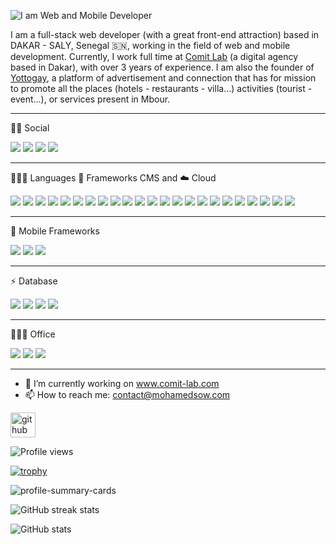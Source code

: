 ![I am Web and Mobile Developer](https://www.mohamedsow.com/wp-content/uploads/2022/05/Git-Hub-Banner.png)

I am a full-stack web developer (with a great front-end attraction) based in DAKAR - SALY, Senegal 🇸🇳, working in the field of web and mobile development. Currently, I work full time at [Comit Lab](wwww.comit-lab.com) (a digital agency based in Dakar), with over 3 years of experience. I am also the founder of [Yottogay](wwww.yotto-gay.com), a platform of advertisement and connection that has for mission to promote all the places (hotels - restaurants - villa...) activities (tourist - event...), or services present in Mbour.
 
---

🤝🏽 Social 

<a href="https://www.linkedin.com/in/mohamed-sow-833858156/"><img src='https://img.shields.io/badge/LinkedIn-0077B5?style=for-the-badge&logo=linkedin&logoColor=white'></a> <a href="https://twitter.com/sowmohamed96"> <img src='https://img.shields.io/badge/Twitter-1DA1F2?style=for-the-badge&logo=twitter&logoColor=white'></a> <a href="https://www.facebook.com/profile.php?id=100021445321859"><img src='https://img.shields.io/badge/Facebook-1877F2?style=for-the-badge&logo=facebook&logoColor=white'></a> <a href="https://wa.me/+221781756385"><img src='https://img.shields.io/badge/WhatsApp-25D366?style=for-the-badge&logo=whatsapp&logoColor=white'></a>
   
---

👨🏽‍💻 Languages 🚀 Frameworks CMS and ☁️ Cloud 

<img src='https://img.shields.io/badge/C-00599C?style=for-the-badge&logo=c&logoColor=white'> <img src='https://img.shields.io/badge/HTML5-E34F26?style=for-the-badge&logo=html5&logoColor=white'> <img src='https://img.shields.io/badge/CSS3-1572B6?style=for-the-badge&logo=css3&logoColor=white'> <img src='https://img.shields.io/badge/JavaScript-323330?style=for-the-badge&logo=javascript&logoColor=F7DF1E'> <img src='https://img.shields.io/badge/json-5E5C5C?style=for-the-badge&logo=json&logoColor=white'> <img src='https://img.shields.io/badge/PHP-777BB4?style=for-the-badge&logo=php&logoColor=white'> <img src='https://img.shields.io/badge/Python-FFD43B?style=for-the-badge&logo=python&logoColor=blue'> <img src='https://img.shields.io/badge/TypeScript-007ACC?style=for-the-badge&logo=typescript&logoColor=white'> <img src='https://img.shields.io/badge/Wordpress-21759B?style=for-the-badge&logo=wordpress&logoColor=white'> <img src='https://img.shields.io/badge/Digital_Ocean-0080FF?style=for-the-badge&logo=DigitalOcean&logoColor=white'> <img src='https://img.shields.io/badge/Heroku-430098?style=for-the-badge&logo=heroku&logoColor=white https://img.shields.io/badge/Amp-000?style=for-the-badge&logo=amp&logoColor=005AF0'> <img src='https://img.shields.io/badge/Angular-DD0031?style=for-the-badge&logo=angular&logoColor=white'> <img src='https://img.shields.io/badge/React-20232A?style=for-the-badge&logo=react&logoColor=61DAFB'> <img src='https://img.shields.io/badge/Node.js-339933?style=for-the-badge&logo=nodedotjs&logoColor=white'> <img src='https://img.shields.io/badge/Django-092E20?style=for-the-badge&logo=django&logoColor=green'> <img src='https://img.shields.io/badge/Express.js-000000?style=for-the-badge&logo=express&logoColor=white'> <img src='https://img.shields.io/badge/Laravel-FF2D20?style=for-the-badge&logo=laravel&logoColor=white'> <img src='https://img.shields.io/badge/npm-CB3837?style=for-the-badge&logo=npm&logoColor=white'> <img src='https://img.shields.io/badge/Yarn-2C8EBB?style=for-the-badge&logo=yarn&logoColor=white'> <img src='https://img.shields.io/badge/jQuery-0769AD?style=for-the-badge&logo=jquery&logoColor=white'> <img src='https://img.shields.io/badge/ThreeJs-black?style=for-the-badge&logo=three.js&logoColor=white'> <img src='https://img.shields.io/badge/Sass-CC6699?style=for-the-badge&logo=sass&logoColor=white'> <img src='https://img.shields.io/badge/Bootstrap-563D7C?style=for-the-badge&logo=bootstrap&logoColor=white'> 
            
---

📱 Mobile Frameworks 

 <img src='https://img.shields.io/badge/Cordova-35434F?style=for-the-badge&logo=apache-cordova&logoColor=E8E8E8'> <img src='https://img.shields.io/badge/Ionic-3880FF?style=for-the-badge&logo=ionic&logoColor=white'>  <img src='https://img.shields.io/badge/React_Native-20232A?style=for-the-badge&logo=react&logoColor=61DAFB'> 
   
---

⚡ Database  

<img src='https://img.shields.io/badge/firebase-ffca28?style=for-the-badge&logo=firebase&logoColor=black'>  <img src='https://img.shields.io/badge/MongoDB-4EA94B?style=for-the-badge&logo=mongodb&logoColor=white'>  <img src='https://img.shields.io/badge/MySQL-005C84?style=for-the-badge&logo=mysql&logoColor=white'>   <img src='https://img.shields.io/badge/PostgreSQL-316192?style=for-the-badge&logo=postgresql&logoColor=white'>
     
---

👨🏾‍💻 Office 

<img src='https://img.shields.io/badge/Miro-050038?style=for-the-badge&logo=Miro&logoColor=white'> <img src='https://img.shields.io/badge/Notion-000000?style=for-the-badge&logo=notion&logoColor=white'> <img src='https://img.shields.io/badge/Trello-0052CC?style=for-the-badge&logo=trello&logoColor=white'>  

---

- 🔭 I’m currently working on www.comit-lab.com 
- 📫 How to reach me: contact@mohamedsow.com 


[<img src='https://cdn.jsdelivr.net/npm/simple-icons@3.0.1/icons/github.svg' alt='github' height='40'>](https://github.com/schalcke)  

![Profile views](https://gpvc.arturio.dev/schalcke)  

[![trophy](https://github-profile-trophy.vercel.app/?username=schalcke&theme=dark)](https://github.com/ryo-ma/github-profile-trophy) 

![profile-summary-cards](https://github-profile-summary-cards.vercel.app/api/cards/profile-details?username=schalcke)

![GitHub streak stats](https://github-readme-streak-stats.herokuapp.com/?user=schalcke) 

![GitHub stats](https://github-readme-stats.vercel.app/api?username=schalcke&show_icons=true)  
